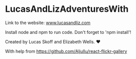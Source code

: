 # LucasAndLizAdventuresWith

Link to the website: www.lucasandliz.com

Install node and npm to run code. Don't forget to 'npm install'!

Created by Lucas Skoff and Elizabeth Wells. 	♥	

With help from https://github.com/Aljullu/react-flickr-gallery
